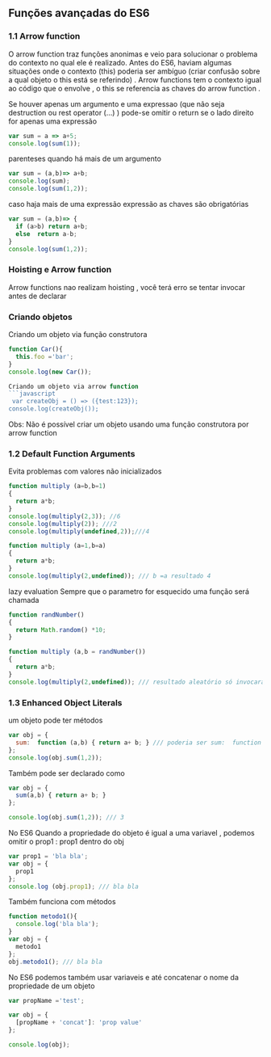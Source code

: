 ## Funções avançadas do ES6

### 1.1 Arrow function 
O arrow function traz funções anonimas e veio para solucionar o problema do contexto no qual ele é realizado. Antes do ES6, haviam algumas situações onde o contexto (this) poderia ser ambíguo (criar confusão sobre a qual objeto o this está se referindo) . Arrow functions tem o contexto igual ao código que o envolve , o this se referencia as chaves do arrow function . 


Se houver apenas um argumento e uma expressao (que não seja destruction ou rest operator (...) )
pode-se omitir o return se o lado direito for apenas uma expressão
```javascript
var sum = a => a+5;  
console.log(sum(1));
```

parenteses quando há mais de um argumento 
```javascript
var sum = (a,b)=> a+b; 
console.log(sum);
console.log(sum(1,2));
```

 caso haja mais de uma expressão   expressão as chaves são obrigatórias 
```javascript
var sum = (a,b)=> {
  if (a>b) return a+b; 
  else  return a-b;  
}
console.log(sum(1,2));
```

### Hoisting e Arrow function 
Arrow functions nao realizam hoisting , você terá erro se tentar invocar antes de declarar

### Criando objetos 

Criando um objeto via função construtora 
```javascript
function Car(){
  this.foo ='bar'; 
}
console.log(new Car());

Criando um objeto via arrow function 
```javascript
 var createObj = () => ({test:123});
console.log(createObj());
```
Obs: Não é possível criar um objeto usando uma função construtora por arrow function 


### 1.2 Default Function Arguments 
Evita problemas com valores não inicializados

```javascript
function multiply (a=b,b=1)
{
  return a*b; 
}
console.log(multiply(2,3)); //6
console.log(multiply(2)); ///2 
console.log(multiply(undefined,2));///4 
```

```javascript
function multiply (a=1,b=a)
{
  return a*b; 
}
console.log(multiply(2,undefined)); /// b =a resultado 4 
```
 lazy evaluation 
Sempre que o parametro for esquecido uma função será chamada 

```javascript
function randNumber()
{
  return Math.random() *10; 
}

function multiply (a,b = randNumber())
{
  return a*b; 
}
console.log(multiply(2,undefined)); /// resultado aleatório só invocará a função randNumber caso não haja parametro2 
```

### 1.3 Enhanced Object Literals 

um objeto pode ter métodos 
```javascript
var obj = {
  sum:  function (a,b) { return a+ b; } /// poderia ser sum:  function batata(a,b) { return a+ b; } 
}; 
console.log(obj.sum(1,2));
```

Também pode ser declarado como 
```javascript
var obj = {
  sum(a,b) { return a+ b; }
}; 

console.log(obj.sum(1,2)); /// 3 
```


No ES6 Quando a propriedade do objeto é igual a uma variavel , podemos omitir o prop1 : prop1 dentro do obj 
```javascript
var prop1 = 'bla bla'; 
var obj = {
  prop1
}; 
console.log (obj.prop1); /// bla bla 
```

Também funciona com métodos 

```javascript
function metodo1(){
  console.log('bla bla'); 
}
var obj = {
  metodo1
}; 
obj.metodo1(); /// bla bla 
```

No ES6 podemos também usar variaveis e até concatenar o nome da propriedade de um objeto 

```javascript
var propName ='test'; 

var obj = {
  [propName + 'concat']: 'prop value' 
}; 

console.log(obj);
```


```javascript
```

```javascript
```


